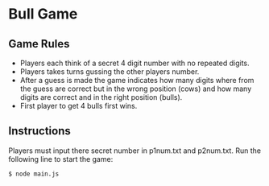 # Bull Game

## Game Rules
* Players each think of a secret 4 digit number with no repeated digits.
* Players takes turns gussing the other players number.
* After a guess is made the game indicates how many digits where from the guess are correct but in the wrong position (cows) and how many digits are correct and in the right position (bulls). 
* First player to get 4 bulls first wins.

## Instructions
Players must input there secret number in p1num.txt and p2num.txt.
Run the following line to start the game:
```
$ node main.js
```